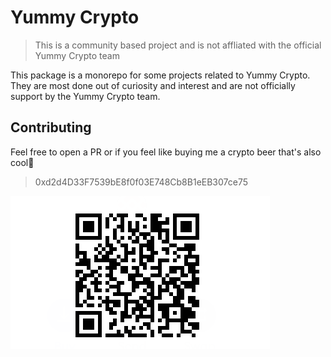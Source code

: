 # Yummy Crypto

> This is a community based project and is not affliated with the official Yummy Crypto team

This package is a monorepo for some projects related to Yummy Crypto. They are most done out of curiosity and interest and are not officially support by the Yummy Crypto team.

## Contributing

Feel free to open a PR or if you feel like buying me a crypto beer that's also cool🍻

> 0xd2d4D33F7539bE8f0f03E748Cb8B1eEB307ce75

![Account QR](donate.png)
